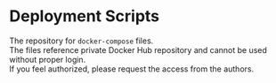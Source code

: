 # Deployment Scripts
The repository for `docker-compose` files.  
The files reference private Docker Hub repository and cannot be used without proper login.  
If you feel authorized, please request the access from the authors.
